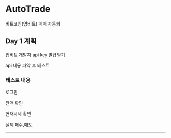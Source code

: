 # AutoTrade
비트코인(업비트) 매매 자동화

## Day 1 계획
업비트 개발자 api key 발급받기

api 내용 파악 후 테스트 
### 테스트 내용

로그인

잔액 확인

현재시세 확인

실제 매수,매도 


----------------------------------------------
